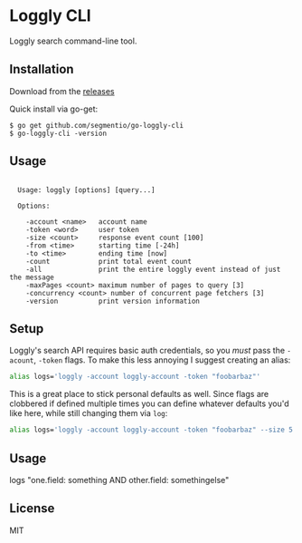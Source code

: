 # Loggly CLI

Loggly search command-line tool.

## Installation

Download from the [releases](https://github.com/Ajnasz/go-loggly-cli/releases)

Quick install via go-get:

```
$ go get github.com/segmentio/go-loggly-cli
$ go-loggly-cli -version
```

## Usage

```

  Usage: loggly [options] [query...]

  Options:

    -account <name>   account name
    -token <word>     user token
    -size <count>     response event count [100]
    -from <time>      starting time [-24h]
    -to <time>        ending time [now]
    -count            print total event count
    -all              print the entire loggly event instead of just the message
    -maxPages <count> maximum number of pages to query [3]
    -concurrency <count> number of concurrent page fetchers [3]
    -version          print version information
```

## Setup

Loggly's search API requires basic auth credentials, so you _must_ pass the
`-acount`, `-token` flags. To make this less annoying
I suggest creating an alias:

```sh
alias logs='loggly -account loggly-account -token "foobarbaz"'
```

This is a great place to stick personal defaults as well. Since flags are
clobbered if defined multiple times you can define whatever defaults you'd like
here, while still changing them via `log`:

```sh
alias logs='loggly -account loggly-account -token "foobarbaz" --size 5'
```

## Usage

logs "one.field: something AND other.field: somethingelse"


## License

 MIT
